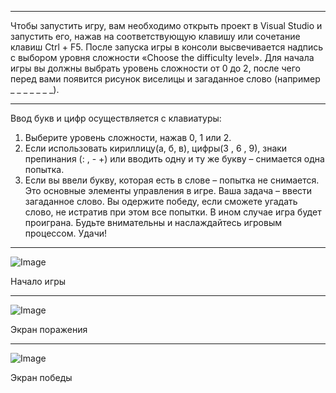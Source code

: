 ---------------------------------------------------------------------------------------------------------------------------------------------------------------------
Чтобы запустить игру, вам необходимо открыть проект в Visual Studio и запустить его, нажав на соответствующую клавишу или сочетание клавиш Ctrl + F5. После запуска игры в консоли высвечивается надпись с выбором уровня сложности «Choose the difficulty level». Для начала игры вы должны выбрать уровень сложности от 0 до 2, после чего перед вами появится рисунок виселицы и загаданное слово (например _ _ _ _ _ _ _).

---------------------------------------------------------------------------------------------------------------------------------------------------------------------

Ввод букв и цифр осуществляется с клавиатуры:

1.	Выберите уровень сложности, нажав 0, 1 или 2.
2.	Если  использовать кириллицу(а, б, в), цифры(3 , 6 , 9), знаки препинания (: , - +) или вводить одну и ту же букву – снимается одна попытка.
3.	Если вы ввели букву, которая есть в слове – попытка не снимается.
Это основные элементы управления в игре. 
Ваша задача – ввести загаданное слово. Вы одержите победу, если сможете угадать слово, не истратив при этом все попытки. В ином случае игра будет проиграна. Будьте внимательны и наслаждайтесь игровым процессом. Удачи!

---------------------------------------------------------------------------------------------------------------------------------------------------------------------

![Image](https://github.com/user-attachments/assets/b462007f-6224-40b2-8891-a41d84b9e6b4)

Начало игры

---------------------------------------------------------------------------------------------------------------------------------------------------------------------

![Image](https://github.com/user-attachments/assets/753f5b9d-6bc2-404b-a0b7-685acf240b79)

Экран поражения

---------------------------------------------------------------------------------------------------------------------------------------------------------------------

![Image](https://github.com/user-attachments/assets/1304717f-f4ba-4c90-a893-5c8c061a5fec)

Экран победы
